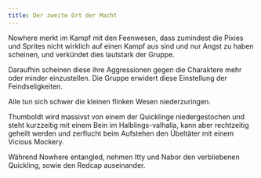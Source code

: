 ```yaml
---
title: Der zweite Ort der Macht
---
```


Nowhere merkt im Kampf mit den Feenwesen, dass zumindest die Pixies und Sprites nicht wirklich auf einen Kampf aus sind und nur Angst zu haben scheinen, und verkündet dies lautstark der Gruppe.

Daraufhin scheinen diese ihre Aggressionen gegen die Charaktere mehr oder minder einzustellen. Die Gruppe erwidert diese Einstellung der Feindseligkeiten.

Alle tun sich schwer die kleinen flinken Wesen niederzuringen.

Thumboldt wird massivst von einem der Quicklinge niedergestochen und steht kurzzeitig mit einem Bein im Halblings-valhalla, kann aber rechtzeitig geheilt werden und zerflucht beim Aufstehen den Übeltäter mit einem Vicious Mockery.

Während Nowhere entangled, nehmen Itty und Nabor den verbliebenen Quickling, sowie den Redcap auseinander.